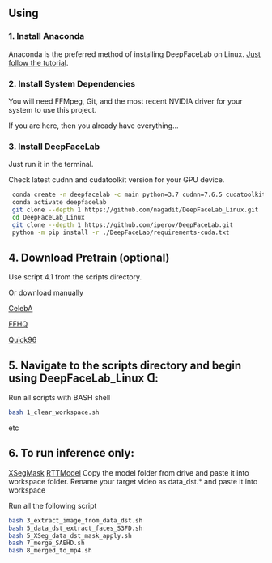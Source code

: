 ## Using
### 1. Install Anaconda 
Anaconda is the preferred method of installing DeepFaceLab on Linux.
[Just follow the tutorial](https://docs.conda.io/projects/conda/en/latest/user-guide/install).  

### 2. Install System Dependencies 
You will need FFMpeg, Git, and the most recent NVIDIA driver for your system to use this project.

If you are here, then you already have everything...

### 3. Install DeepFaceLab

Just run it in the terminal.

Check latest cudnn and cudatoolkit version for your GPU device.

```bash
 conda create -n deepfacelab -c main python=3.7 cudnn=7.6.5 cudatoolkit=10.1.243
 conda activate deepfacelab
 git clone --depth 1 https://github.com/nagadit/DeepFaceLab_Linux.git
 cd DeepFaceLab_Linux
 git clone --depth 1 https://github.com/iperov/DeepFaceLab.git
 python -m pip install -r ./DeepFaceLab/requirements-cuda.txt
```

## 4. Download Pretrain (optional)
Use script 4.1 from the scripts directory.
 
Or download manually

[CelebA](https://github.com/nagadit/DeepFaceLab_Linux/releases/download/1.0/pretrain_CelebA.zip)

[FFHQ](https://github.com/nagadit/DeepFaceLab_Linux/releases/download/1.0/pretrain_FFHQ.zip)

[Quick96](https://github.com/nagadit/DeepFaceLab_Linux/releases/download/1.0/pretrain_Quick96.zip)

## 5. Navigate to the scripts directory and begin using DeepFaceLab_Linux ᗡ:
Run all scripts with BASH shell
```bash
bash 1_clear_workspace.sh
```
etc


## 6. To run inference only:
[XSegMask](https://drive.google.com/file/d/1fo2ge4vURia8i745xKE2fhlLKSnOxzJI/view)
[RTTModel]( https://drive.google.com/file/d/1-WWffEksKm1zSHh4hmh43cyBXi0HjHbj/view)
Copy the model folder from drive and paste it into workspace folder. 
Rename your target video as data_dst.* and paste it into workspace

Run all the following script
```bash
bash 3_extract_image_from_data_dst.sh 
bash 5_data_dst_extract_faces_S3FD.sh
bash 5_XSeg_data_dst_mask_apply.sh
bash 7_merge_SAEHD.sh
bash 8_merged_to_mp4.sh

```
